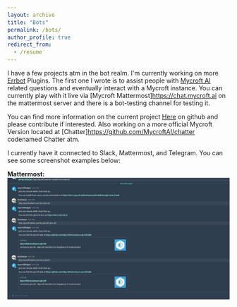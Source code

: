 ```yaml
---
layout: archive
title: "Bots"
permalink: /bots/
author_profile: true
redirect_from:
  - /resume
---
```


I have a few projects atm in the bot realm.  I'm currently working on more <a href="https://errbot.io">Errbot</a> Plugins.  The first one I wrote is to assist people with <a href="https://mycroft.ai">Mycroft AI</a> related questions and eventually interact with a Mycroft instance.  You can currently play with it live via [Mycroft Mattermost]https://chat.mycroft.ai on the mattermost server and there is a bot-testing channel for testing it.

You can find more information on the current project <a href="https://github.com/btotharye/err-mycroft">Here</a> on github and please contribute if interested.  Also working on a more official Mycroft Version located at [Chatter]https://github.com/MycroftAI/chatter codenamed Chatter atm.

I currently have it connected to Slack, Mattermost, and Telegram.  You can see some screenshot examples below:

<b>Mattermost:</b> <img src="/images/mattermost_bot.jpg">

